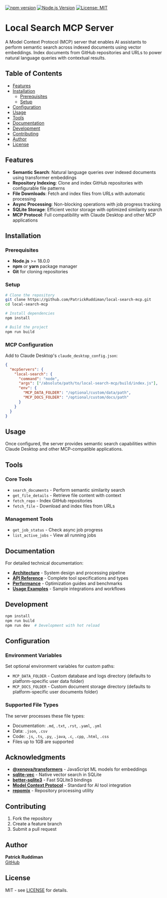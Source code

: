 [![npm version](https://img.shields.io/npm/v/local-search-mcp.svg)](https://www.npmjs.com/package/local-search-mcp)
[![Node.js Version](https://img.shields.io/badge/node-%3E%3D18.0.0-brightgreen)](https://nodejs.org/)
[![License: MIT](https://img.shields.io/badge/License-MIT-yellow.svg)](https://opensource.org/licenses/MIT)

# Local Search MCP Server

A Model Context Protocol (MCP) server that enables AI assistants to perform semantic search across indexed documents using vector embeddings. Index documents from GitHub repositories and URLs to power natural language queries with contextual results.

## Table of Contents

- [Features](#features)
- [Installation](#installation)
  - [Prerequisites](#prerequisites)
  - [Setup](#setup)
- [Configuration](#configuration)
- [Usage](#usage)
- [Tools](#tools)
- [Documentation](#documentation)
- [Development](#development)
- [Contributing](#contributing)
- [Author](#author)
- [License](#license)

## Features

- **Semantic Search**: Natural language queries over indexed documents using transformer embeddings
- **Repository Indexing**: Clone and index GitHub repositories with configurable file patterns
- **File Downloads**: Fetch and index files from URLs with automatic processing
- **Async Processing**: Non-blocking operations with job progress tracking
- **SQLite Storage**: Efficient vector storage with optimized similarity search
- **MCP Protocol**: Full compatibility with Claude Desktop and other MCP applications

## Installation

### Prerequisites

- **Node.js** >= 18.0.0
- **npm** or **yarn** package manager
- **Git** for cloning repositories

### Setup

```bash
# Clone the repository
git clone https://github.com/PatrickRuddiman/local-search-mcp.git
cd local-search-mcp

# Install dependencies
npm install

# Build the project
npm run build
```

### MCP Configuration

Add to Claude Desktop's `claude_desktop_config.json`:

```json
{
  "mcpServers": {
    "local-search": {
      "command": "node",
      "args": ["/absolute/path/to/local-search-mcp/build/index.js"],
      "env": {
        "MCP_DATA_FOLDER": "/optional/custom/data/path",
        "MCP_DOCS_FOLDER": "/optional/custom/docs/path"
      }
    }
  }
}
```

## Usage

Once configured, the server provides semantic search capabilities within Claude Desktop and other MCP-compatible applications.

## Tools

### Core Tools
- `search_documents` - Perform semantic similarity search
- `get_file_details` - Retrieve file content with context
- `fetch_repo` - Index GitHub repositories
- `fetch_file` - Download and index files from URLs

### Management Tools
- `get_job_status` - Check async job progress
- `list_active_jobs` - View all running jobs

## Documentation

For detailed technical documentation:

- **[Architecture](./documentation/architecture/)** - System design and processing pipeline
- **[API Reference](./documentation/api/)** - Complete tool specifications and types
- **[Performance](./documentation/performance/)** - Optimization guides and benchmarks
- **[Usage Examples](./documentation/usage/)** - Sample integrations and workflows

## Development

```bash
npm install
npm run build
npm run dev  # Development with hot reload
```

## Configuration

### Environment Variables

Set optional environment variables for custom paths:
- `MCP_DATA_FOLDER` - Custom database and logs directory (defaults to platform-specific user data folder)
- `MCP_DOCS_FOLDER` - Custom document storage directory (defaults to platform-specific user documents folder)

### Supported File Types

The server processes these file types:
- Documentation: `.md`, `.txt`, `.rst`, `.yaml`, `.yml`
- Data: `.json`, `.csv`
- Code: `.js`, `.ts`, `.py`, `.java`, `.c`, `.cpp`, `.html`, `.css`
- Files up to 1GB are supported

## Acknowledgments

- **[@xenova/transformers](https://github.com/xenova/transformers.js)** - JavaScript ML models for embeddings
- **[sqlite-vec](https://github.com/asg017/sqlite-vec)** - Native vector search in SQLite
- **[better-sqlite3](https://github.com/WiseLibs/better-sqlite3)** - Fast SQLite3 bindings
- **[Model Context Protocol](https://modelcontextprotocol.io/)** - Standard for AI tool integration
- **[repomix](https://github.com/yamadashy/repomix)** - Repository processing utility

## Contributing

1. Fork the repository
2. Create a feature branch
3. Submit a pull request

## Author

**Patrick Ruddiman**  
[GitHub](https://github.com/PatrickRuddiman)

## License

MIT - see [LICENSE](LICENSE) for details.
